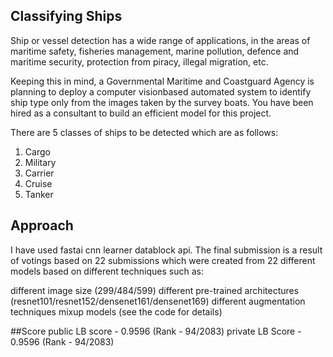 ## Classifying Ships 
   
Ship or vessel detection has a wide range of applications, in the areas of maritime safety, fisheries management, marine pollution,
defence and maritime security, protection from piracy, illegal migration, etc.

Keeping this in mind, a Governmental Maritime and Coastguard Agency is planning to deploy a computer visionbased automated system to
identify ship type only from the images taken by the survey boats. You have been hired as a consultant to build an efficient model for 
this project.

There are 5 classes of ships to be detected which are as follows:
   1. Cargo
   2. Military
   3. Carrier
   4. Cruise
   5. Tanker
  
## Approach
I have used fastai cnn learner datablock api. The final submission is a result of votings based on 22 submissions which were created from 22 different models based on different techniques such as:

different image size (299/484/599)
different pre-trained architectures (resnet101/resnet152/densenet161/densenet169)
different augmentation techniques
mixup models (see the code for details)

##Score
public LB score - 0.9596 (Rank - 94/2083)
private LB Score - 0.9596 (Rank - 94/2083)

